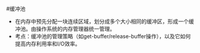 #缓冲池 
*   在内存中预先分配一块连续区域，划分成多个大小相同的缓冲区，形成一个缓冲池。由操作系统的内存管理器统一管理。
*   考点：缓冲池的管理策略（如get-buffer/release-buffer操作），以及它如何提高内存利用率和I/O效率。